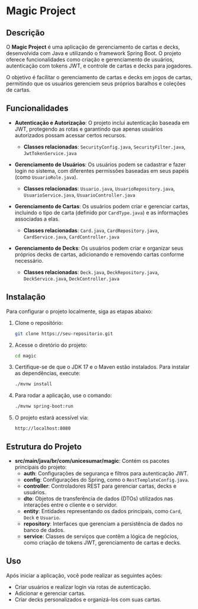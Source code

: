 
# Magic Project

## Descrição
O **Magic Project** é uma aplicação de gerenciamento de cartas e decks, desenvolvida com Java e utilizando o framework Spring Boot. O projeto oferece funcionalidades como criação e gerenciamento de usuários, autenticação com tokens JWT, e controle de cartas e decks para jogadores.

O objetivo é facilitar o gerenciamento de cartas e decks em jogos de cartas, permitindo que os usuários gerenciem seus próprios baralhos e coleções de cartas.

## Funcionalidades
- **Autenticação e Autorização**: O projeto inclui autenticação baseada em JWT, protegendo as rotas e garantindo que apenas usuários autorizados possam acessar certos recursos.
  - **Classes relacionadas**: `SecurityConfig.java`, `SecurityFilter.java`, `JwtTokenService.java`
  
- **Gerenciamento de Usuários**: Os usuários podem se cadastrar e fazer login no sistema, com diferentes permissões baseadas em seus papéis (como `UsuarioRole.java`).
  - **Classes relacionadas**: `Usuario.java`, `UsuarioRepository.java`, `UsuarioService.java`, `UsuarioController.java`

- **Gerenciamento de Cartas**: Os usuários podem criar e gerenciar cartas, incluindo o tipo de carta (definido por `CardType.java`) e as informações associadas a elas.
  - **Classes relacionadas**: `Card.java`, `CardRepository.java`, `CardService.java`, `CardController.java`
  
- **Gerenciamento de Decks**: Os usuários podem criar e organizar seus próprios decks de cartas, adicionando e removendo cartas conforme necessário.
  - **Classes relacionadas**: `Deck.java`, `DeckRepository.java`, `DeckService.java`, `DeckController.java`
  
## Instalação
Para configurar o projeto localmente, siga as etapas abaixo:

1. Clone o repositório:
   ```bash
   git clone https://seu-repositorio.git
   ```

2. Acesse o diretório do projeto:
   ```bash
   cd magic
   ```

3. Certifique-se de que o JDK 17 e o Maven estão instalados. Para instalar as dependências, execute:
   ```bash
   ./mvnw install
   ```

4. Para rodar a aplicação, use o comando:
   ```bash
   ./mvnw spring-boot:run
   ```

5. O projeto estará acessível via:
   ```
   http://localhost:8080
   ```

## Estrutura do Projeto
- **src/main/java/br/com/unicesumar/magic**: Contém os pacotes principais do projeto:
  - **auth**: Configurações de segurança e filtros para autenticação JWT.
  - **config**: Configurações do Spring, como o `RestTemplateConfig.java`.
  - **controller**: Controladores REST para gerenciar cartas, decks e usuários.
  - **dto**: Objetos de transferência de dados (DTOs) utilizados nas interações entre o cliente e o servidor.
  - **entity**: Entidades representando os dados principais, como `Card`, `Deck` e `Usuario`.
  - **repository**: Interfaces que gerenciam a persistência de dados no banco de dados.
  - **service**: Classes de serviços que contêm a lógica de negócios, como criação de tokens JWT, gerenciamento de cartas e decks.

## Uso
Após iniciar a aplicação, você pode realizar as seguintes ações:
- Criar usuários e realizar login via rotas de autenticação.
- Adicionar e gerenciar cartas.
- Criar decks personalizados e organizá-los com suas cartas.